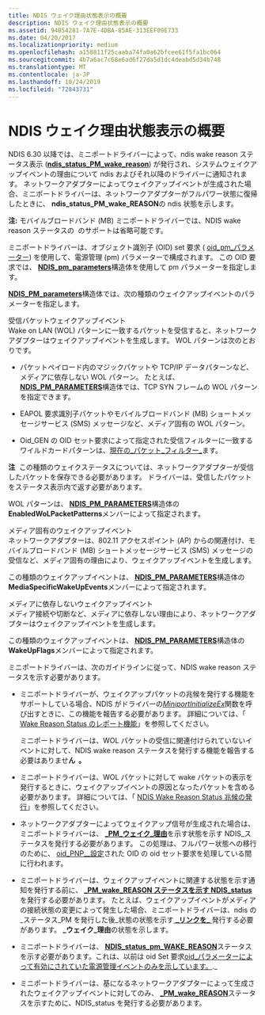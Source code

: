 ```yaml
---
title: NDIS ウェイク理由状態表示の概要
description: NDIS ウェイク理由状態表示の概要
ms.assetid: 94B54281-7A7E-4DBA-85AE-313EEF09E733
ms.date: 04/20/2017
ms.localizationpriority: medium
ms.openlocfilehash: a158811f25caaba74fa0a62bfcee61f5fa1bc064
ms.sourcegitcommit: 4b7a6ac7c68e6ad6f27da5d1dc4deabd5d34b748
ms.translationtype: MT
ms.contentlocale: ja-JP
ms.lasthandoff: 10/24/2019
ms.locfileid: "72843731"
---
```

# <a name="overview-of-ndis-wake-reason-status-indications"></a>NDIS ウェイク理由状態表示の概要


NDIS 6.30 以降では、ミニポートドライバーによって、ndis wake reason ステータス表示 ([**ndis\_status\_PM\_wake\_reason**](https://docs.microsoft.com/windows-hardware/drivers/network/ndis-status-pm-wake-reason)) が発行され、システムウェイクアップイベントの理由について ndis およびそれ以降のドライバーに通知されます。 ネットワークアダプターによってウェイクアップイベントが生成された場合、ミニポートドライバーは、ネットワークアダプターがフルパワー状態に復帰したときに、 **ndis\_status\_PM\_wake\_REASON**の ndis 状態を示します。

**注:** モバイルブロードバンド (MB) ミニポートドライバーでは、NDIS wake reason ステータスの  のサポートは省略可能です。

 

ミニポートドライバーは、オブジェクト識別子 (OID) set 要求 ( [oid\_pm\_パラメーター](https://docs.microsoft.com/windows-hardware/drivers/network/oid-pm-parameters)) を使用して、電源管理 (pm) パラメーターで構成されます。 この OID 要求では、 [**NDIS\_pm\_parameters**](https://docs.microsoft.com/windows-hardware/drivers/ddi/ntddndis/ns-ntddndis-_ndis_pm_parameters)構造体を使用して pm パラメーターを指定します。

[**NDIS\_PM\_parameters**](https://docs.microsoft.com/windows-hardware/drivers/ddi/ntddndis/ns-ntddndis-_ndis_pm_parameters)構造体では、次の種類のウェイクアップイベントのパラメーターを指定します。

<a href="" id="received-packet-wake-up-events"></a>受信パケットウェイクアップイベント  
Wake on LAN (WOL) パターンに一致するパケットを受信すると、ネットワークアダプターはウェイクアップイベントを生成します。 WOL パターンは次のとおりです。

-   パケットペイロード内のマジックパケットや TCP/IP データパターンなど、メディアに依存しない WOL パターン。 たとえば、 [**NDIS\_PM\_PARAMETERS**](https://docs.microsoft.com/windows-hardware/drivers/ddi/ntddndis/ns-ntddndis-_ndis_pm_parameters)構造体では、TCP SYN フレームの WOL パターンを指定できます。

-   EAPOL 要求識別子パケットやモバイルブロードバンド (MB) ショートメッセージサービス (SMS) メッセージなど、メディア固有の WOL パターン。

-   Oid\_GEN の OID セット要求によって指定された受信フィルターに一致するワイルドカードパターンは、[現在の\_パケット\_フィルター\_](https://docs.microsoft.com/windows-hardware/drivers/network/oid-gen-current-packet-filter)ます。

**注**  この種類のウェイクステータスについては、ネットワークアダプターが受信したパケットを保存できる必要があります。 ドライバーは、受信したパケットをステータス表示内で返す必要があります。

 

WOL パターンは、 [**NDIS\_PM\_PARAMETERS**](https://docs.microsoft.com/windows-hardware/drivers/ddi/ntddndis/ns-ntddndis-_ndis_pm_parameters)構造体の**EnabledWoLPacketPatterns**メンバーによって指定されます。

<a href="" id="media-specific-wake-up-events"></a>メディア固有のウェイクアップイベント  
ネットワークアダプターは、802.11 アクセスポイント (AP) からの関連付け、モバイルブロードバンド (MB) ショートメッセージサービス (SMS) メッセージの受信など、メディア固有の理由により、ウェイクアップイベントを生成します。

この種類のウェイクアップイベントは、 [**NDIS\_PM\_PARAMETERS**](https://docs.microsoft.com/windows-hardware/drivers/ddi/ntddndis/ns-ntddndis-_ndis_pm_parameters)構造体の**MediaSpecificWakeUpEvents**メンバーによって指定されます。

<a href="" id="media-independent-wake-up-events"></a>メディアに依存しないウェイクアップイベント  
メディア接続や切断など、メディアに依存しない理由により、ネットワークアダプターはウェイクアップイベントを生成します。

この種類のウェイクアップイベントは、 [**NDIS\_PM\_PARAMETERS**](https://docs.microsoft.com/windows-hardware/drivers/ddi/ntddndis/ns-ntddndis-_ndis_pm_parameters)構造体の**WakeUpFlags**メンバーによって指定されます。

ミニポートドライバーは、次のガイドラインに従って、NDIS wake reason ステータスを示す必要があります。

-   ミニポートドライバーが、ウェイクアップパケットの兆候を発行する機能をサポートしている場合、NDIS がドライバーの[*MiniportInitializeEx*](https://docs.microsoft.com/windows-hardware/drivers/ddi/ndis/nc-ndis-miniport_initialize)関数を呼び出すときに、この機能を報告する必要があります。 詳細については、「 [Wake Reason Status のレポート機能](reporting-wake-reason-status-indication-capabilities.md)」を参照してください。

    ミニポートドライバーは、WOL パケットの受信に関連付けられていないイベントに対して、NDIS wake reason ステータスを発行する機能を報告する必要はありませ**ん  。**

     

-   ミニポートドライバーは、WOL パケットに対して wake パケットの表示を発行するときに、ウェイクアップイベントの原因となったパケットを含める必要があります。 詳細については、「 [NDIS Wake Reason Status 兆候の発行](issuing-ndis-wake-reason-indications.md)」を参照してください。

-   ネットワークアダプターによってウェイクアップ信号が生成された場合は、ミニポートドライバーは、 [ **\_PM\_ウェイク\_理由**](https://docs.microsoft.com/windows-hardware/drivers/network/ndis-status-pm-wake-reason)を示す状態を示す NDIS\_ステータスを発行する必要があります。 この処理は、フルパワー状態への移行のために、 [oid\_PNP\_\_設定](https://docs.microsoft.com/windows-hardware/drivers/network/oid-pnp-set-power)された OID の oid セット要求を処理している間に行われます。

-   ミニポートドライバーは、ウェイクアップイベントに関連する状態を示す通知を発行する前に、 [ **\_PM\_wake\_REASON ステータスを示す NDIS\_status**](https://docs.microsoft.com/windows-hardware/drivers/network/ndis-status-pm-wake-reason)を発行する必要があります。 たとえば、ウェイクアップイベントがメディアの接続状態の変更によって発生した場合、ミニポートドライバーは、ndis の\_ステータス\_PM を発行した後\_状態の状態を示す[ **\_リンクを\_** ](https://docs.microsoft.com/windows-hardware/drivers/network/ndis-status-link-state)発行する必要があります。 **\_ウェイク\_理由**の状態を示します。

-   ミニポートドライバーは、 [**NDIS\_status\_pm\_WAKE\_REASON**](https://docs.microsoft.com/windows-hardware/drivers/network/ndis-status-pm-wake-reason)ステータスを示す必要があります。これは、以前は oid Set 要求[oid\_パラメーターによって有効にされていた電源管理イベントのみを示しています。](https://docs.microsoft.com/windows-hardware/drivers/network/oid-pm-parameters).\_

-   ミニポートドライバーは、基になるネットワークアダプターによって生成されたウェイクアップイベントに対してのみ、 [ **\_PM\_wake\_REASON**](https://docs.microsoft.com/windows-hardware/drivers/network/ndis-status-pm-wake-reason)ステータスを示すために、NDIS\_status を発行する必要があります。

 

 





